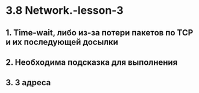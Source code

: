 # 3.8 Network.-lesson-3

## 1. Time-wait, либо из-за потери пакетов по TCP и их последующей досылки

## 2. Необходима подсказка для выполнения

## 3. 3 адреса



